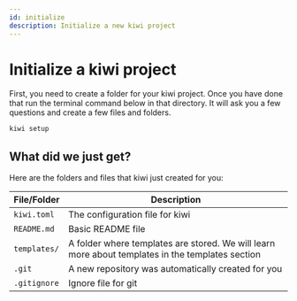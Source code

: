 ```yaml
---
id: initialize
description: Initialize a new kiwi project
---
```


# Initialize a kiwi project

First, you need to create a folder for your kiwi project. Once you have done that run the terminal command below in that directory. It will ask you a few questions and create a few files and folders.

```bash
kiwi setup
```

## What did we just get?

Here are the folders and files that kiwi just created for you:

| **File/Folder** | **Description**                                                                                  |
| --------------- | ------------------------------------------------------------------------------------------------ |
| `kiwi.toml`     | The configuration file for kiwi                                                                  |
| `README.md`     | Basic README file                                                                                |
| `templates/`    | A folder where templates are stored. We will learn more about templates in the templates section |
| `.git`          | A new repository was automatically created for you                                               |
| `.gitignore`    | Ignore file for git                                                                              |
